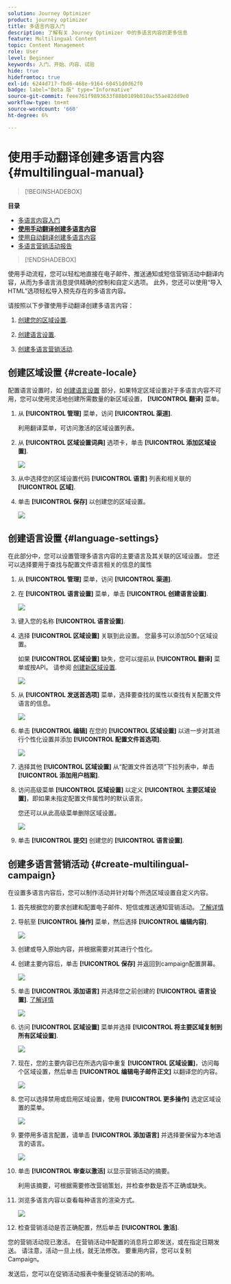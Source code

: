 ```yaml
---
solution: Journey Optimizer
product: journey optimizer
title: 多语言内容入门
description: 了解有关 Journey Optimizer 中的多语言内容的更多信息
feature: Multilingual Content
topic: Content Management
role: User
level: Beginner
keywords: 入门、开始、内容、试验
hide: true
hidefromtoc: true
exl-id: 6244d717-fbd6-468e-9164-60451d0d62f0
badge: label="Beta 版" type="Informative"
source-git-commit: feee761f9893633f88b0109b810ac55ae82dd9e0
workflow-type: tm+mt
source-wordcount: '660'
ht-degree: 6%

---
```


# 使用手动翻译创建多语言内容 {#multilingual-manual}

>[!BEGINSHADEBOX]

**目录**

* [多语言内容入门](multilingual-gs.md)
* **[使用手动翻译创建多语言内容](multilingual-manual.md)**
* [使用自动翻译创建多语言内容](multilingual-automated.md)
* [多语言营销活动报告](multilingual-report.md)

>[!ENDSHADEBOX]

使用手动流程，您可以轻松地直接在电子邮件、推送通知或短信营销活动中翻译内容，从而为多语言消息提供精确的控制和自定义选项。 此外，您还可以使用“导入HTML”选项轻松导入预先存在的多语言内容。

请按照以下步骤使用手动翻译创建多语言内容：

1. [创建您的区域设置](#create-locale).

1. [创建语言设置](#create-language-settings).

1. [创建多语言营销活动](#create-a-multilingual-campaign).

## 创建区域设置 {#create-locale}

配置语言设置时，如 [创建语言设置](#language-settings) 部分，如果特定区域设置对于多语言内容不可用，您可以使用灵活地创建所需数量的新区域设置， **[!UICONTROL 翻译]** 菜单。

1. 从 **[!UICONTROL 管理]** 菜单，访问 **[!UICONTROL 渠道]**.

   利用翻译菜单，可访问激活的区域设置列表。

1. 从 **[!UICONTROL 区域设置词典]** 选项卡，单击 **[!UICONTROL 添加区域设置]**.

   ![](assets/locale_1.png)

1. 从中选择您的区域设置代码 **[!UICONTROL 语言]** 列表和相关联的 **[!UICONTROL 区域]**.

1. 单击 **[!UICONTROL 保存]** 以创建您的区域设置。

   ![](assets/locale_2.png)

## 创建语言设置 {#language-settings}

在此部分中，您可以设置管理多语言内容的主要语言及其关联的区域设置。 您还可以选择要用于查找与配置文件语言相关的信息的属性

1. 从 **[!UICONTROL 管理]** 菜单，访问 **[!UICONTROL 渠道]**.

1. 在 **[!UICONTROL 语言设置]** 菜单，单击 **[!UICONTROL 创建语言设置]**.

   ![](assets/multilingual-settings-1.png)

1. 键入您的名称 **[!UICONTROL 语言设置]**.

1. 选择 **[!UICONTROL 区域设置]** 关联到此设置。 您最多可以添加50个区域设置。

   如果 **[!UICONTROL 区域设置]** 缺失，您可以提前从 **[!UICONTROL 翻译]** 菜单或按API。 请参阅 [创建新区域设置](#create-locale).

   ![](assets/multilingual-settings-2.png)

1. 从 **[!UICONTROL 发送首选项]** 菜单，选择要查找的属性以查找有关配置文件语言的信息。

   ![](assets/multilingual-settings-3.png)

1. 单击 **[!UICONTROL 编辑]** 在您的 **[!UICONTROL 区域设置]** 以进一步对其进行个性化设置并添加 **[!UICONTROL 配置文件首选项]**.

   ![](assets/multilingual-settings-4.png)

1. 选择其他 **[!UICONTROL 区域设置]** 从“配置文件首选项”下拉列表中，单击 **[!UICONTROL 添加用户档案]**.

1. 访问高级菜单 **[!UICONTROL 区域设置]** 以定义 **[!UICONTROL 主要区域设置]**，即如果未指定配置文件属性时的默认语言。

   您还可以从此高级菜单删除区域设置。

   ![](assets/multilingual-settings-5.png)

1. 单击 **[!UICONTROL 提交]** 创建您的 **[!UICONTROL 语言设置]**.

<!--
1. Access the **[!UICONTROL Channel surfaces]** menu and create a new channel surface or select an existing one.

1. In the **[!UICONTROL Header parameters]** section, select the **[!UICONTROL Enable multilingual]** option.

1. Select your **[!UICONTROL Locales dictionary]** and add as many as needed.
-->

## 创建多语言营销活动 {#create-multilingual-campaign}

在设置多语言内容后，您可以制作活动并针对每个所选区域设置自定义内容。

1. 首先根据您的要求创建和配置电子邮件、短信或推送通知营销活动。 [了解详情](../campaigns/create-campaign.md)

1. 导航至 **[!UICONTROL 操作]** 菜单，然后选择 **[!UICONTROL 编辑内容]**.

   ![](assets/multilingual-campaign-1.png)

1. 创建或导入原始内容，并根据需要对其进行个性化。

1. 创建主要内容后，单击 **[!UICONTROL 保存]** 并返回到campaign配置屏幕。

   ![](assets/multilingual-campaign-2.png)

1. 单击 **[!UICONTROL 添加语言]** 并选择您之前创建的 **[!UICONTROL 语言设置]**. [了解详情](#create-language-settings)

   ![](assets/multilingual-campaign-3.png)

1. 访问 **[!UICONTROL 区域设置]** 菜单并选择 **[!UICONTROL 将主要区域复制到所有区域设置]**.

   ![](assets/multilingual-campaign-4.png)

1. 现在，您的主要内容已在所选内容中重复  **[!UICONTROL 区域设置]**，访问每个区域设置，然后单击 **[!UICONTROL 编辑电子邮件正文]** 以翻译您的内容。

   ![](assets/multilingual-campaign-5.png)

1. 您可以选择禁用或启用区域设置，使用 **[!UICONTROL 更多操作]** 选定区域设置的菜单。

   ![](assets/multilingual-campaign-6.png)

1. 要停用多语言配置，请单击 **[!UICONTROL 添加语言]** 并选择要保留为本地语言的语言。

   ![](assets/multilingual-campaign-7.png)

1. 单击 **[!UICONTROL 审查以激活]** 以显示营销活动的摘要。

   利用该摘要，可根据需要修改营销策划，并检查参数是否不正确或缺失。

1. 浏览多语言内容以查看每种语言的渲染方式。

   ![](assets/multilingual-campaign-8.png)

1. 检查营销活动是否正确配置，然后单击 **[!UICONTROL 激活]**.

您的营销活动现已激活。 在营销活动中配置的消息将立即发送，或在指定日期发送。 请注意，活动一旦上线，就无法修改。 要重用内容，您可以复制Campaign。

发送后，您可以在促销活动报表中衡量促销活动的影响。

<!--
# Create a multilingual journey {#create-multilingual-journey}

1. Create your journey with a Delivery and personalize your content as needed.
1. From your delivery action, click Edit content.
1. Click Add languages.

-->
